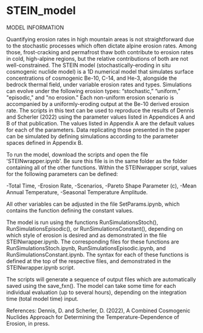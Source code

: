 # STEIN_model

MODEL INFORMATION

Quantifying erosion rates in high mountain areas is not straightforward due to the stochastic processes which often dictate alpine erosion rates. Among those, frost-cracking and permafrost thaw both contribute to erosion rates in cold, high-alpine regions, but the relative contributions of both are not well-constrained. The STEIN model (stochastically-eroding in situ cosmogenic nuclide model) is a 1D numerical model that simulates surface concentrations of cosmogenic Be-10, C-14, and He-3, alongside the bedrock thermal field, under variable erosion rates and types. Simulations can evolve under the following erosion types: “stochastic,” “uniform,” "episodic," and "no erosion." Each non-uniform erosion scenario is accompanied by a uniformly-eroding output at the Be-10 derived erosion rate. The scripts in this text can be used to reproduce the results of Dennis and Scherler (2022) using the parameter values listed in Appendices A and B of that publication. The values listed in Appendix A are the default values for each of the parameters. Data replicating those presented in the paper can be simulated by defining simulations according to the parameter spaces defined in Appendix B.

To run the model, download the scripts and open the file 'STEINwrapper.ipynb'. Be sure this file is in the same folder as the folder containing all of the other functions. Within the STEINwrapper script, values for the following parameters can be defined:

-Total Time,
-Erosion Rate,
-Scenarios,
-Pareto Shape Parameter (c),
-Mean Annual Temperature,
-Seasonal Temperature Amplitude.

All other variables can be adjusted in the file SetParams.ipynb, which contains the function defining the constant values.

The model is run using the functions RunSimulationsStoch(), RunSimulationsEpisodic(), or RunSimulationsConstant(), depending on which style of erosion is desired and as demonstrated in the file STEINwrapper.ipynb. The corresponding files for these functions are RunSimulationsStoch.ipynb, RunSimulationsEpisodic.ipynb, and RunSimulationsConstant.ipynb. The syntax for each of these functions is defined at the top of the respective files, and demonstrated in the STEINwrapper.ipynb script.

The scripts will generate a sequence of output files which are automatically saved using the save_fxn(). The model can take some time for each individual evaluation (up to several hours), depending on the integration time (total model time) input.

References:
Dennis, D. and Scherler, D. (2022), A Combined Cosmogenic Nuclides Approach for Determining the Temperature-Dependence of Erosion, in press.
